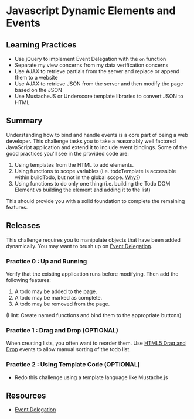 # Javascript Dynamic Elements and Events

## Learning Practices

* Use jQuery to implement Event Delegation with the `on` function
* Separate my view concerns from my data verification concerns
* Use AJAX to retrieve partials from the server and replace or append them to a website
* Use AJAX to retrieve JSON from the server and then modify the page based on the JSON
* Use MustacheJS or Underscore template libraries to convert JSON to HTML

## Summary

Understanding how to bind and handle events is a core part of being a web developer. This challenge tasks you to take a reasonably well factored JavaScript application and extend it to include event bindings. Some of the good practices you'll see in the provided code are:

1. Using templates from the HTML to add elements.
1. Using functions to scope variables (i.e. todoTemplate is accessible within buildTodo, but not in the global scope. [Why?](https://developer.mozilla.org/en-US/docs/Web/JavaScript/Reference/Functions_and_function_scope?redirectlocale=en-US&redirectslug=JavaScript%2FReference%2FFunctions_and_function_scope))
1. Using functions to do only one thing (i.e. building the Todo DOM Element vs building the element and adding it to the list)

This should provide you with a solid foundation to complete the remaining features.

## Releases

This challenge requires you to manipulate objects that have been added dynamically. You may want to brush up on [Event Delegation][event-delegation].

### Practice 0 : Up and Running
Verify that the existing application runs before modifying.  Then add the following features:

1. A todo may be added to the page.
1. A todo may be marked as complete.
1. A todo may be removed from the page.

(Hint: Create named functions and bind them to the appropriate buttons)

### Practice 1 : Drag and Drop (OPTIONAL)

When creating lists, you often want to reorder them. Use [HTML5 Drag and Drop](http://www.html5rocks.com/en/tutorials/dnd/basics/) events to allow manual sorting of the todo list.

### Practice 2 : Using Template Code (OPTIONAL)
* Redo this challenge using a template language like Mustache.js

## Resources
* [Event Delegation][event-delegation]

[event-delegation]: http://davidwalsh.name/event-delegate
